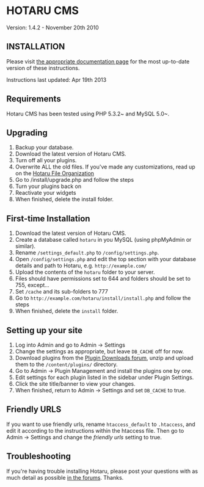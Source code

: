 HOTARU CMS
==========
Version: 1.4.2 - November 20th 2010

INSTALLATION
------------

Please visit [the appropriate documentation page][1] for the most up-to-date version of these instructions.

Instructions last updated: Apr 19th 2013

Requirements
------------

Hotaru CMS has been tested using PHP 5.3.2~  and MySQL 5.0~.

Upgrading
---------

  1. Backup your database.
  2. Download the latest version of Hotaru CMS.
  3. Turn off all your plugins.
  4. Overwrite ALL the old files. If you've made any customizations, read up on the [Hotaru File Organization][2]
  5. Go to /install/upgrade.php and follow the steps
  6. Turn your plugins back on
  7. Reactivate your widgets
  8. When finished, delete the install folder.

First-time Installation
-----------------------

  1. Download the latest version of Hotaru CMS.
  2. Create a database called `hotaru` in you MySQL (using phpMyAdmin or similar).
  3. Rename `/settings_default.php` to `/config/settings.php`.
  4. Open `/config/settings.php` and edit the top section with your database details and path to Hotaru, e.g. `http://example.com/`
  5. Upload the contents of the `hotaru` folder to your server.
  6. Files should have permissions set to 644 and folders should be set to 755, except...
  7. Set `/cache` and its sub-folders to 777
  8. Go to `http://example.com/hotaru/install/install.php` and follow the steps
  9. When finished, delete the `install` folder.

Setting up your site
--------------------

  1. Log into Admin and go to Admin -> Settings
  2. Change the settings as appropriate, but leave `DB_CACHE` off for now.
  3. Download plugins from the [Plugin Downloads forum][3], unzip and upload them to the `/content/plugins/` directory.
  4. Go to Admin -> Plugin Management and install the plugins one by one.
  5. Edit settings for each plugin listed in the sidebar under Plugin Settings.
  6. Click the site title/banner to view your changes.
  7. When finished, return to Admin -> Settings and set `DB_CACHE` to true.


Friendly URLS
-------------

If you want to use friendly urls, rename `htaccess_default` to `.htaccess`, and edit it according to the instructions within 
the htaccess file. Then go to Admin -> Settings and change the *friendly urls* setting to true.

Troubleshooting
---------------

If you're having trouble installing Hotaru, please post your questions with as much detail as possible [in the forums][4]. Thanks.


  [1]: http://docs.hotarucms.org/index.php/Getting_Started#Installing_and_Upgrading
  [2]: http://docs.hotarucms.org/index.php/File_Organization
  [3]: http://forums.hotarucms.org/forumdisplay.php?18-Plugin-Downloads
  [4]: http://forums.hotarucms.org/forum.php
